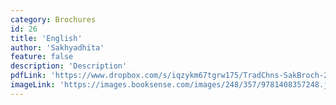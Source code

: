 ```yaml
---
category: Brochures
id: 26
title: 'English'
author: 'Sakhyadhita'
feature: false
description: 'Description'
pdfLink: 'https://www.dropbox.com/s/iqzykm67tgrw175/TradChns-SakBroch-2010-sm.pdf?dl=0'
imageLink: 'https://images.booksense.com/images/248/357/9781408357248.jpg'
---
```

